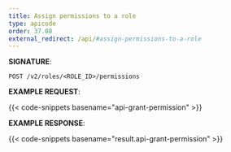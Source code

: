 ```yaml
---
title: Assign permissions to a role
type: apicode
order: 37.08
external_redirect: /api/#assign-permissions-to-a-role
---
```


**SIGNATURE**:

`POST /v2/roles/<ROLE_ID>/permissions`

**EXAMPLE REQUEST**:

{{< code-snippets basename="api-grant-permission" >}}

**EXAMPLE RESPONSE**:

{{< code-snippets basename="result.api-grant-permission" >}}
